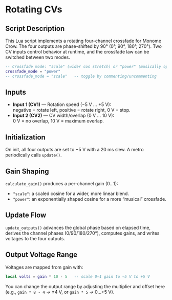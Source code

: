 # Rotating CVs

## Script Description
This Lua script implements a rotating four-channel crossfade for Monome Crow. The four outputs are phase-shifted by 90° (0°, 90°, 180°, 270°). Two CV inputs control behavior at runtime, and the crossfade law can be switched between two modes.

```lua
-- Crossfade mode: "scale" (wider cos stretch) or "power" (musically optimized)
crossfade_mode = "power"
-- crossfade_mode = "scale"   -- toggle by commenting/uncommenting
```

## Inputs
- **Input 1 (CV1)** — Rotation speed (−5 V … +5 V):  
  negative = rotate left, positive = rotate right, 0 V = stop.
- **Input 2 (CV2)** — CV width/overlap (0 V … 10 V):  
  0 V = no overlap, 10 V = maximum overlap.

## Initialization
On init, all four outputs are set to −5 V with a 20 ms slew. A metro periodically calls `update()`.

## Gain Shaping
`calculate_gain()` produces a per-channel gain (0…1):

- `"scale"`: a scaled cosine for a wider, more linear blend.
- `"power"`: an exponentially shaped cosine for a more “musical” crossfade.

## Update Flow
`update_outputs()` advances the global phase based on elapsed time, derives the channel phases (0/90/180/270°), computes gains, and writes voltages to the four outputs.

## Output Voltage Range
Voltages are mapped from gain with:

```lua
local volts = gain * 10 - 5   -- scale 0–1 gain to −5 V to +5 V
```

You can change the output range by adjusting the multiplier and offset here (e.g., `gain * 8 - 4` → ±4 V, or `gain * 5` → 0…+5 V).


